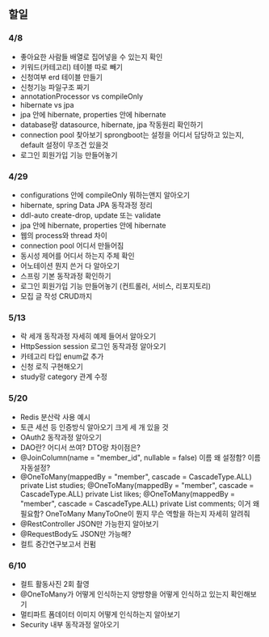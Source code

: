 ## 할일
### 4/8
- 좋아요한 사람들 배열로 집어넣을 수 있는지 확인
- 키워드(카테고리) 테이블 따로 빼기
- 신청여부 erd 테이블 만들기
- 신청기능 파일구조 짜기
- annotationProcessor vs compileOnly
- hibernate vs jpa
- jpa 안에 hibernate, properties 안에 hibernate
- database랑 datasource, hibernate, jpa 작동원리 확인하기
- connection pool 찾아보기 sprongboot는 설정을 어디서 담당하고 있는지, default 설정이 무조건 있을것
- 로그인 회원가입 기능 만들어놓기

### 4/29
- configurations 안에 compileOnly 뭐하는앤지 알아오기
- hibernate, spring Data JPA 동작과정 정리
- ddl-auto create-drop, update 또는 validate
- jpa 안에 hibernate, properties 안에 hibernate
- 웹의 process와 thread 차이
- connection pool 어디서 만들어짐
- 동시성 제어를 어디서 하는지 주체 확인
- 어노테이션 뭔지 쓴거 다 알아오기
- 스프링 기본 동작과정 확인하기
- 로그인 회원가입 기능 만들어놓기 (컨트롤러, 서비스, 리포지토리)
- 모집 글 작성 CRUD까지

### 5/13
- 락 세개 동작과정 자세히 예제 들어서 알아오기
- HttpSession session 로그인 동작과정 알아오기
- 카테고리 타입 enum값 추가
- 신청 로직 구현해오기
- study랑 category 관계 수정

### 5/20
- Redis 분산락 사용 예시
- 토큰 세션 등 인증방식 알아오기 크게 세 개 있을 것
- OAuth2 동작과정 알아오기
- DAO란? 어디서 쓰여? DTO랑 차이점은?
- @JoinColumn(name = "member_id", nullable = false) 이름 왜 설정함? 이름 자동설정?
- @OneToMany(mappedBy = "member", cascade = CascadeType.ALL)
  private List<Study> studies;
  @OneToMany(mappedBy = "member", cascade = CascadeType.ALL)
  private List<Likes> likes;
  @OneToMany(mappedBy = "member", cascade = CascadeType.ALL)
  private List<Comment> comments; 이거 왜 필요함? OneToMany ManyToOne이 뭔지 무슨 역할을 하는지 자세히 알려줘
- @RestController JSON만 가능한지 알아보기
- @RequestBody도 JSON만 가능해?
- 컬트 중간연구보고서 컨펌

### 6/10
- 컬트 활동사진 2회 촬영
- @OneToMany가 어떻게 인식하는지 양방향을 어떻게 인식하고 있는지 확인해보기
- 멀티파트 폼데이터 이미지 어떻게 인식하는지 알아보기
- Security 내부 동작과정 알아오기